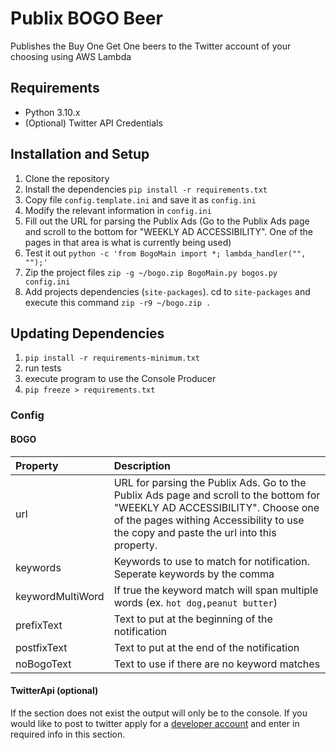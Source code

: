 # Publix BOGO Beer
Publishes the Buy One Get One beers to the Twitter account of your choosing using AWS Lambda

## Requirements
- Python 3.10.x
- (Optional) Twitter API Credentials

## Installation and Setup
1. Clone the repository
2. Install the dependencies `pip install -r requirements.txt`
3. Copy file `config.template.ini` and save it as `config.ini`
4. Modify the relevant information in `config.ini`
5. Fill out the URL for parsing the Publix Ads (Go to the Publix Ads page and scroll to the bottom for "WEEKLY AD ACCESSIBILITY". One of the pages in that area is what is currently being used)
6. Test it out `python -c 'from BogoMain import *; lambda_handler("", "");'`
7. Zip the project files `zip -g ~/bogo.zip BogoMain.py bogos.py config.ini`
8. Add projects dependencies (`site-packages`). cd to `site-packages` and execute this command `zip -r9 ~/bogo.zip .`

## Updating Dependencies
1. `pip install -r requirements-minimum.txt`
2. run tests
3. execute program to use the Console Producer
4. `pip freeze > requirements.txt`

### Config
#### BOGO
| Property | Description |
| :--- | :--- |
| url | URL for parsing the Publix Ads. Go to the Publix Ads page and scroll to the bottom for "WEEKLY AD ACCESSIBILITY". Choose one of the pages withing Accessibility to use the copy and paste the url into this property. |
| keywords | Keywords to use to match for notification. Seperate keywords by the comma |
| keywordMultiWord | If true the keyword match will span multiple words (ex. `hot dog,peanut butter`) |
| prefixText | Text to put at the beginning of the notification |
| postfixText | Text to put at the end of the notification |
| noBogoText | Text to use if there are no keyword matches |

#### TwitterApi (optional)
If the section does not exist the output will only be to the console. If you would like to post to twitter apply for a [developer account](https://developer.twitter.com/en/apply-for-access) and enter in required info in this section.
